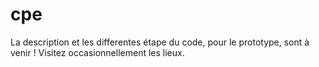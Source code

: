 # cpe
La description et les differentes étape du code, pour le prototype, sont à venir !
Visitez occasionnellement les lieux.  
